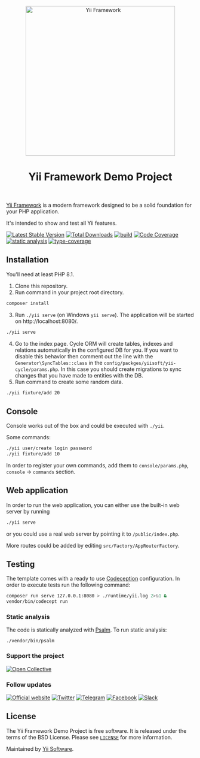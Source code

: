 <p align="center">
    <a href="https://www.yiiframework.com/" target="_blank">
        <img src="https://www.yiiframework.com/image/yii_logo_light.png" width="400" alt="Yii Framework" />
    </a>
    <h1 align="center">Yii Framework Demo Project</h1>
    <br>
</p>

[Yii Framework](https://www.yiiframework.com/) is a modern framework designed to be a solid foundation for your PHP application.

It's intended to show and test all Yii features.

[![Latest Stable Version](https://poser.pugx.org/yiisoft/demo/v/stable.png)](https://packagist.org/packages/yiisoft/demo)
[![Total Downloads](https://poser.pugx.org/yiisoft/demo/downloads.png)](https://packagist.org/packages/yiisoft/demo)
[![build](https://github.com/yiisoft/demo/workflows/build/badge.svg)](https://github.com/yiisoft/demo/actions)
[![Code Coverage](https://codecov.io/gh/yiisoft/demo/branch/master/graph/badge.svg?token=dWuz2uAVU2)](https://codecov.io/gh/yiisoft/demo)
[![static analysis](https://github.com/yiisoft/demo/workflows/static%20analysis/badge.svg)](https://github.com/yiisoft/demo/actions?query=workflow%3A%22static+analysis%22)
[![type-coverage](https://shepherd.dev/github/yiisoft/demo/coverage.svg)](https://shepherd.dev/github/yiisoft/demo)

## Installation

You'll need at least PHP 8.1.

1. Clone this repository.
2. Run command in your project root directory.
```bash
composer install
```
3. Run `./yii serve` (on Windows `yii serve`). The application will be started on http://localhost:8080/.
```bash
./yii serve 
```
4. Go to the index page. Cycle ORM will create tables, indexes and relations automatically in the configured DB for you.
   If you want to disable this behavior then comment out the line with the `Generator\SyncTables::class` in the `config/packges/yiisoft/yii-cycle/params.php`.
   In this case you should create migrations to sync changes that you have made to entities with the DB.
5. Run command to create some random data.
```bash
./yii fixture/add 20
```
## Console

Console works out of the box and could be executed with `./yii`.

Some commands:

```bash
./yii user/create login password
./yii fixture/add 10
```

In order to register your own commands, add them to `console/params.php`, `console` → `commands` section.

## Web application

In order to run the web application, you can either use the built-in web server by running 
```bash 
./yii serve
``` 
 or you could use a real web server by pointing it to `/public/index.php`.

More routes could be added by editing `src/Factory/AppRouterFactory`.

## Testing

The template comes with a  ready to use [Codeception](https://codeception.com/) configuration.
In order to execute tests run the following command:

```bash
composer run serve 127.0.0.1:8080 > ./runtime/yii.log 2>&1 &
vendor/bin/codecept run
```

### Static analysis

The code is statically analyzed with [Psalm](https://psalm.dev/). To run static analysis:

```shell
./vendor/bin/psalm
```

### Support the project

[![Open Collective](https://img.shields.io/badge/Open%20Collective-sponsor-7eadf1?logo=open%20collective&logoColor=7eadf1&labelColor=555555)](https://opencollective.com/yiisoft)

### Follow updates

[![Official website](https://img.shields.io/badge/Powered_by-Yii_Framework-green.svg?style=flat)](https://www.yiiframework.com/)
[![Twitter](https://img.shields.io/badge/twitter-follow-1DA1F2?logo=twitter&logoColor=1DA1F2&labelColor=555555?style=flat)](https://twitter.com/yiiframework)
[![Telegram](https://img.shields.io/badge/telegram-join-1DA1F2?style=flat&logo=telegram)](https://t.me/yii3en)
[![Facebook](https://img.shields.io/badge/facebook-join-1DA1F2?style=flat&logo=facebook&logoColor=ffffff)](https://www.facebook.com/groups/yiitalk)
[![Slack](https://img.shields.io/badge/slack-join-1DA1F2?style=flat&logo=slack)](https://yiiframework.com/go/slack)

## License

The Yii Framework Demo Project is free software. It is released under the terms of the BSD License.
Please see [`LICENSE`](./LICENSE.md) for more information.

Maintained by [Yii Software](https://www.yiiframework.com/).
